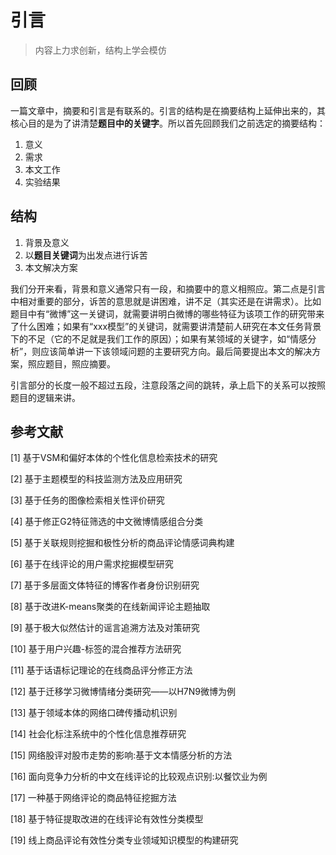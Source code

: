 # 引言

> 内容上力求创新，结构上学会模仿

## 回顾

一篇文章中，摘要和引言是有联系的。引言的结构是在摘要结构上延伸出来的，其核心目的是为了讲清楚**题目中的关键字**。所以首先回顾我们之前选定的摘要结构：

1. 意义
2. 需求
3. 本文工作
4. 实验结果

## 结构

1. 背景及意义
2. 以**题目关键词**为出发点进行诉苦
3. 本文解决方案

我们分开来看，背景和意义通常只有一段，和摘要中的意义相照应。第二点是引言中相对重要的部分，诉苦的意思就是讲困难，讲不足（其实还是在讲需求）。比如题目中有“微博”这一关键词，就需要讲明白微博的哪些特征为该项工作的研究带来了什么困难；如果有“xxx模型”的关键词，就需要讲清楚前人研究在本文任务背景下的不足（它的不足就是我们工作的原因）；如果有某领域的关键字，如“情感分析”，则应该简单讲一下该领域问题的主要研究方向。最后简要提出本文的解决方案，照应题目，照应摘要。

引言部分的长度一般不超过五段，注意段落之间的跳转，承上启下的关系可以按照题目的逻辑来讲。



## 参考文献

[1] 基于VSM和偏好本体的个性化信息检索技术的研究

[2] 基于主题模型的科技监测方法及应用研究

[3] 基于任务的图像检索相关性评价研究

[4] 基于修正G2特征筛选的中文微博情感组合分类

[5] 基于关联规则挖掘和极性分析的商品评论情感词典构建

[6] 基于在线评论的用户需求挖掘模型研究

[7] 基于多层面文体特征的博客作者身份识别研究

[8] 基于改进K-means聚类的在线新闻评论主题抽取

[9] 基于极大似然估计的谣言追溯方法及对策研究

[10] 基于用户兴趣-标签的混合推荐方法研究

[11] 基于话语标记理论的在线商品评分修正方法

[12] 基于迁移学习微博情绪分类研究——以H7N9微博为例

[13] 基于领域本体的网络口碑传播动机识别

[14] 社会化标注系统中的个性化信息推荐研究

[15] 网络股评对股市走势的影响:基于文本情感分析的方法

[16] 面向竞争力分析的中文在线评论的比较观点识别:以餐饮业为例

[17] 一种基于网络评论的商品特征挖掘方法

[18] 基于特征提取改进的在线评论有效性分类模型

[19] 线上商品评论有效性分类专业领域知识模型的构建研究